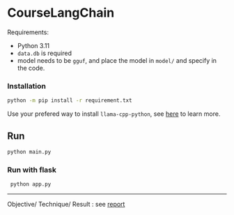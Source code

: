 # CourseLangChain

Requirements:
- Python 3.11
- `data.db` is required
- model needs to be `gguf`, and place the model in `model/` and specify in the code.


### Installation
```sh
python -m pip install -r requirement.txt
```
Use your prefered way to install `llama-cpp-python`, see [here](https://github.com/abetlen/llama-cpp-python) to learn more.

## Run
```sh
python main.py
```

### Run with flask
```sh
 python app.py
 ```

***
Objective/ Technique/ Result : see [report](https://docs.google.com/document/d/1CkelC_x8B_QnVHEiIZisG1d8BJwXoYg02lqaqgbQlFY/edit?usp=sharing) 
